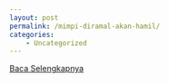 ```yaml
---
layout: post
permalink: /mimpi-diramal-akan-hamil/
categories:
    - Uncategorized
---
```


[Baca Selengkapnya](/02)